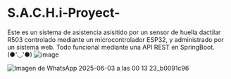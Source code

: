 # S.A.C.H.i-Proyect-
Este es un sistema de asistencia asisitido por un sensor de huella dactilar R503 controlado mediante un microcontrolador ESP32, y administrado por un sistema web. Todo funcional mediante una API REST en SpringBoot. (●'◡'●)
![image](https://github.com/user-attachments/assets/13f78590-4e51-42c1-8ee3-c08a53bb138e)

![Imagen de WhatsApp 2025-06-03 a las 00 13 23_b0091c96](https://github.com/user-attachments/assets/4eda10bc-89f5-4920-bda3-8b4a5fb45ce1)
